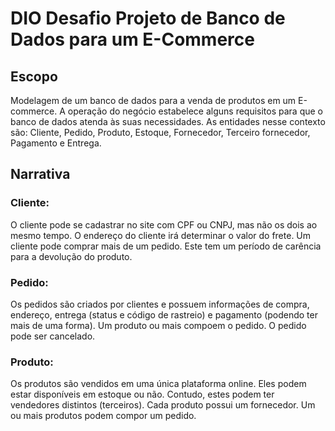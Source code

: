 # **DIO Desafio Projeto de Banco de Dados para um E-Commerce**

## Escopo
Modelagem de um banco de dados para a venda de produtos em um E-commerce. A operação do negócio estabelece alguns requisitos para que o banco de dados atenda às suas necessidades. As entidades nesse contexto são: Cliente, Pedido, Produto, Estoque, Fornecedor, Terceiro fornecedor, Pagamento e Entrega.

## Narrativa

### Cliente: 

O cliente pode se cadastrar no site com CPF ou CNPJ, mas não os dois ao mesmo tempo. O endereço do cliente irá determinar o valor do frete. Um cliente pode comprar mais de um pedido. Este tem um período de carência para a devolução do produto.

### Pedido: 

Os pedidos são criados por clientes e possuem informações de compra, endereço, entrega (status e código de rastreio) e pagamento (podendo ter mais de uma forma). Um produto ou mais compoem o pedido. O pedido pode ser cancelado.

### Produto: 

Os produtos são vendidos em uma única plataforma online. Eles podem estar disponíveis em estoque ou não. Contudo, estes podem ter vendedores distintos (terceiros). Cada produto possui um fornecedor. Um ou mais produtos podem compor um pedido.
